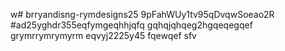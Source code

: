 w# brryandisng-rymdesigns25
9pFahWUy1tv95qDvqwSoeao2R
#ad25yghdr355eqfymgeqhhjqfq
gqhqjqhqeg2hgqeqegqef
grymrrymrymyrm
eqvyj2225y45
fqewqef
sfv
